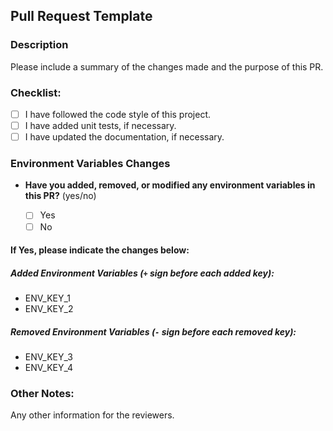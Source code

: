 ## Pull Request Template

### Description
Please include a summary of the changes made and the purpose of this PR.

### Checklist:
- [ ] I have followed the code style of this project.
- [ ] I have added unit tests, if necessary.
- [ ] I have updated the documentation, if necessary.

### Environment Variables Changes
- **Have you added, removed, or modified any environment variables in this PR?** (yes/no)

   - [ ] Yes
   - [ ] No

#### If Yes, please indicate the changes below:

##### **Added Environment Variables** (`+` sign before each added key):
+ ENV_KEY_1
+ ENV_KEY_2

##### **Removed Environment Variables** (`-` sign before each removed key):
- ENV_KEY_3
- ENV_KEY_4

### Other Notes:
Any other information for the reviewers.
